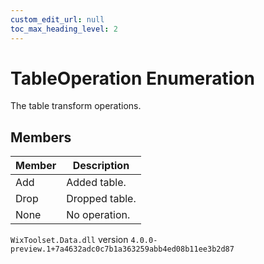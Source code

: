 ```yaml
---
custom_edit_url: null
toc_max_heading_level: 2
---
```

# TableOperation Enumeration
The table transform operations.
## Members
| Member | Description |
| ------ | ----------- |
| Add | Added table. |
| Drop | Dropped table. |
| None | No operation. |
`WixToolset.Data.dll` version `4.0.0-preview.1+7a4632adc0c7b1a363259abb4ed08b11ee3b2d87`

